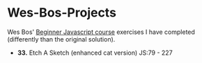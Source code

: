 # Wes-Bos-Projects

Wes Bos' [Beginner Javascript course](https://beginnerjavascript.com/) exercises I have completed (differently than the original solution).

- **33.** Etch A Sketch (enhanced cat version) JS:79 - 227
